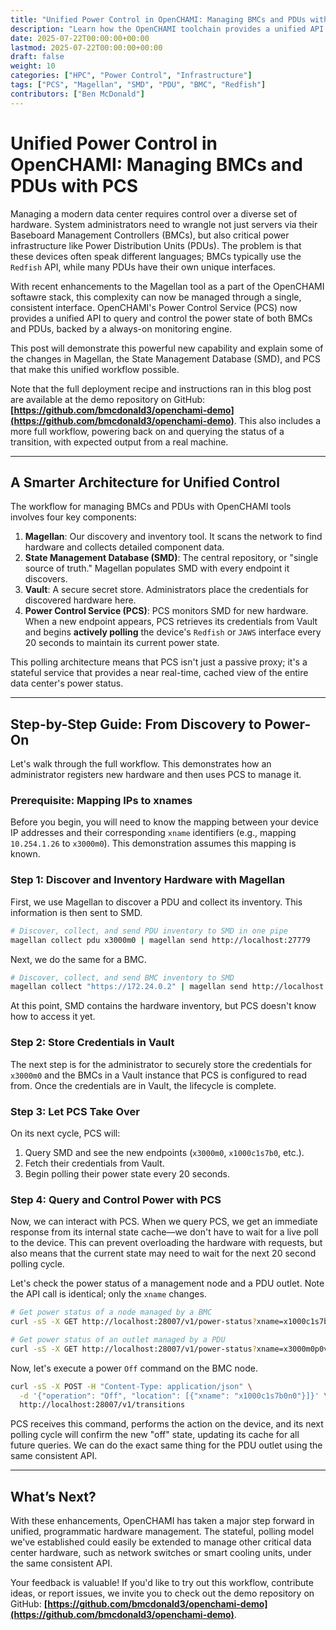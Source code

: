 ```yaml
---
title: "Unified Power Control in OpenCHAMI: Managing BMCs and PDUs with PCS"
description: "Learn how the OpenCHAMI toolchain provides a unified API to discover, monitor, and control power for both BMCs and PDUs."
date: 2025-07-22T00:00:00+00:00
lastmod: 2025-07-22T00:00:00+00:00
draft: false
weight: 10
categories: ["HPC", "Power Control", "Infrastructure"]
tags: ["PCS", "Magellan", "SMD", "PDU", "BMC", "Redfish"]
contributors: ["Ben McDonald"]
---
```


# Unified Power Control in OpenCHAMI: Managing BMCs and PDUs with PCS

Managing a modern data center requires control over a diverse set of hardware. System administrators need to wrangle not just servers via their Baseboard Management Controllers (BMCs), but also critical power infrastructure like Power Distribution Units (PDUs). The problem is that these devices often speak different languages; BMCs typically use the `Redfish` API, while many PDUs have their own unique interfaces.

With recent enhancements to the Magellan tool as a part of the OpenCHAMI softawre stack, this complexity can now be managed through a single, consistent interface. OpenCHAMI's Power Control Service (PCS) now provides a unified API to query and control the power state of both BMCs and PDUs, backed by a always-on monitoring engine.

This post will demonstrate this powerful new capability and explain some of the changes in Magellan, the State Management Database (SMD), and PCS that make this unified workflow possible.

Note that the full deployment recipe and instructions ran in this blog post are available at the demo repository on GitHub: **[https://github.com/bmcdonald3/openchami-demo](https://github.com/bmcdonald3/openchami-demo)**. This also includes a more full workflow, powering back on and querying the status of a transition, with expected output from a real machine.

---

## A Smarter Architecture for Unified Control

The workflow for managing BMCs and PDUs with OpenCHAMI tools involves four key components:

1.  **Magellan**: Our discovery and inventory tool. It scans the network to find hardware and collects detailed component data.
2.  **State Management Database (SMD)**: The central repository, or "single source of truth." Magellan populates SMD with every endpoint it discovers.
3.  **Vault**: A secure secret store. Administrators place the credentials for discovered hardware here.
4.  **Power Control Service (PCS)**: PCS monitors SMD for new hardware. When a new endpoint appears, PCS retrieves its credentials from Vault and begins **actively polling** the device's `Redfish` or `JAWS` interface every 20 seconds to maintain its current power state.

This polling architecture means that PCS isn't just a passive proxy; it's a stateful service that provides a near real-time, cached view of the entire data center's power status.

---

## Step-by-Step Guide: From Discovery to Power-On

Let's walk through the full workflow. This demonstrates how an administrator registers new hardware and then uses PCS to manage it.

### Prerequisite: Mapping IPs to xnames

Before you begin, you will need to know the mapping between your device IP addresses and their corresponding `xname` identifiers (e.g., mapping `10.254.1.26` to `x3000m0`). This demonstration assumes this mapping is known.

### Step 1: Discover and Inventory Hardware with Magellan

First, we use Magellan to discover a PDU and collect its inventory. This information is then sent to SMD.

```bash
# Discover, collect, and send PDU inventory to SMD in one pipe
magellan collect pdu x3000m0 | magellan send http://localhost:27779
```

Next, we do the same for a BMC.

```bash
# Discover, collect, and send BMC inventory to SMD
magellan collect "https://172.24.0.2" | magellan send http://localhost:27779
```

At this point, SMD contains the hardware inventory, but PCS doesn't know how to access it yet.

### Step 2: Store Credentials in Vault

The next step is for the administrator to securely store the credentials for `x3000m0` and the BMCs in a Vault instance that PCS is configured to read from. Once the credentials are in Vault, the lifecycle is complete.

### Step 3: Let PCS Take Over

On its next cycle, PCS will:
1.  Query SMD and see the new endpoints (`x3000m0`, `x1000c1s7b0`, etc.).
2.  Fetch their credentials from Vault.
3.  Begin polling their power state every 20 seconds.

### Step 4: Query and Control Power with PCS

Now, we can interact with PCS. When we query PCS, we get an immediate response from its internal state cache—we don't have to wait for a live poll to the device. This can prevent overloading the hardware with requests, but also means that the current state may need to wait for the next 20 second polling cycle.

Let's check the power status of a management node and a PDU outlet. Note the API call is identical; only the `xname` changes.

```bash
# Get power status of a node managed by a BMC
curl -sS -X GET http://localhost:28007/v1/power-status?xname=x1000c1s7b0n0 | jq '.'

# Get power status of an outlet managed by a PDU
curl -sS -X GET http://localhost:28007/v1/power-status?xname=x3000m0p0v17 | jq '.'
```

Now, let's execute a power `Off` command on the BMC node.

```bash
curl -sS -X POST -H "Content-Type: application/json" \
  -d '{"operation": "Off", "location": [{"xname": "x1000c1s7b0n0"}]}' \
  http://localhost:28007/v1/transitions
```

PCS receives this command, performs the action on the device, and its next polling cycle will confirm the new "off" state, updating its cache for all future queries. We can do the exact same thing for the PDU outlet using the same consistent API.

---

## What’s Next?

With these enhancements, OpenCHAMI has taken a major step forward in unified, programmatic hardware management. The stateful, polling model we've established could easily be extended to manage other critical data center hardware, such as network switches or smart cooling units, under the same consistent API.

Your feedback is valuable! If you'd like to try out this workflow, contribute ideas, or report issues, we invite you to check out the demo repository on GitHub: **[https://github.com/bmcdonald3/openchami-demo](https://github.com/bmcdonald3/openchami-demo)**.